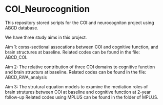 # COI_Neurocognition
This repository stored scripts for the COI and neurocogniton project using ABCD database.


We have three study aims in this project.

Aim 1: corss-sectional assocations between COI and cognitive function, and brain structures at baseline.
Related codes can be found in the file: ABCD_COI.

Aim 2: The relative contribution of three COI domains to cognitive function and brain structurs at baseline.
Related codes can be found in the file: ABCD_RWA_analysis


Aim 3: The strutural equation models to examine the mediation roles of brain strutures between COI at baseline and cognitive function at 2-year follow-up
Related codes using MPLUS can be found in the folder of MPLUS.
